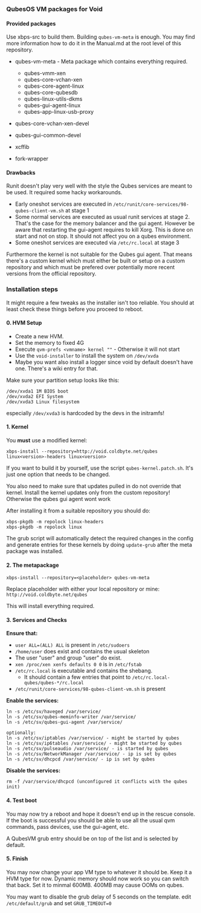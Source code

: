 ### QubesOS VM packages for Void


#### Provided packages

Use xbps-src to build them. Building `qubes-vm-meta` is enough.
You may find more information how to do it in the Manual.md
at the root level of this repository.

* qubes-vm-meta - Meta package which contains everything required.
  * qubes-vmm-xen
  * qubes-core-vchan-xen
  * qubes-core-agent-linux
  * qubes-core-qubesdb
  * qubes-linux-utils-dkms
  * qubes-gui-agent-linux
  * qubes-app-linux-usb-proxy

* qubes-core-vchan-xen-devel
* qubes-gui-common-devel
* xcffib
* fork-wrapper

#### Drawbacks
Runit doesn't play very well with the style the Qubes services are 
meant to be used. It required some hacky workarounds. 

* Early oneshot services are executed in `/etc/runit/core-services/98-qubes-client-vm.sh` at stage 1
* Some normal services are executed as usual runit services at stage 2. 
That's the case for the memory balancer and the gui agent.
However be aware that restarting the gui-agent requires to kill Xorg.
This is done on start and not on stop. It should not affect you on a qubes environment.
* Some oneshot services are executed via `/etc/rc.local` at stage 3

Furthermore the kernel is not suitable for the Qubes gui agent.
That means there's a custom kernel which must either be built or setup on a custom repository and which must be prefered over 
potentially more recent versions from the official repository.


### Installation steps

It might require a few tweaks as the installer isn't too reliable.
You should at least check these things before you proceed to reboot.

#### 0. HVM Setup

* Create a new HVM.
* Set the memory to fixed 4G
* Execute `qvm-prefs <vmname> kernel ""` - Otherwise it will not start
* Use the `void-installer` to install the system on `/dev/xvda`
* Maybe you want also install a logger since void by default doesn't have one. There's a wiki 
entry for that.

Make sure your partition setup looks like this:

```
/dev/xvda1 1M BIOS boot
/dev/xvda2 EFI System
/dev/xvda3 Linux filesystem
```

especially `/dev/xvda3` is hardcoded by the devs in the initramfs!


#### 1. Kernel

You **must** use a modified kernel:

`xbps-install --repository=http://void.coldbyte.net/qubes linux<version>-headers linux<version>`

If you want to build it by yourself, use the script `qubes-kernel.patch.sh`. It's just one
option that needs to be changed.

You also need to make sure that updates pulled in do not override that kernel.
Install the kernel updates only from the custom repository!
Otherwise the qubes gui agent wont work

After installing it from a suitable repository you should do:

```
xbps-pkgdb -m repolock linux-headers
xbps-pkgdb -m repolock linux
```

The grub script will automatically detect the required changes in the config
and generate entries for these kernels by doing `update-grub`
after the meta package was installed.


#### 2. The metapackage

`xbps-install --repository=<placeholder> qubes-vm-meta`

Replace placeholder with either your local repository or mine:
`http://void.coldbyte.net/qubes`

This will install everything required.


#### 3. Services and Checks

**Ensure that:**

* `user ALL=(ALL) ALL` is present in `/etc/sudoers`
* `/home/user` does exist and contains the usual skeleton
* The user "user" and group "user" do exist.
* `xen /proc/xen xenfs defaults 0 0` is in `/etc/fstab`
* `/etc/rc.local` is executable and contains the shebang.
  * It should contain a few entries that point to `/etc/rc.local-qubes/qubes-*/rc.local`
* `/etc/runit/core-services/98-qubes-client-vm.sh` is present


**Enable the services:**

```
ln -s /etc/sv/haveged /var/service/
ln -s /etc/sv/qubes-meminfo-writer /var/service/
ln -s /etc/sv/qubes-gui-agent /var/service/

optionally:
ln -s /etc/sv/iptables /var/service/ - might be started by qubes
ln -s /etc/sv/ip6tables /var/service/ - might be started by qubes
ln -s /etc/sv/pulseaudio /var/service/ - is started by qubes
ln -s /etc/sv/NetworkManager /var/service/ - ip is set by qubes
ln -s /etc/sv/dhcpcd /var/service/ - ip is set by qubes

```

**Disable the services:**

```
rm -f /var/service/dhcpcd (unconfigured it conflicts with the qubes init)
```

#### 4. Test boot

You may now try a reboot and hope it doesn't end up in the rescue console.
If the boot is successful you should be able to use all the usual qvm commands,
pass devices, use the gui-agent, etc.

A QubesVM grub entry should be on top of the list and is selected by default.


#### 5. Finish

You may now change your app VM type to whatever it should be. 
Keep it a HVM type for now. Dynamic memory should now work so you can switch that back.
Set it to minmal 600MB. 400MB may cause OOMs on qubes.

You may want to disable the grub delay of 5 seconds on the template.
edit `/etc/default/grub` and set `GRUB_TIMEOUT=0`
